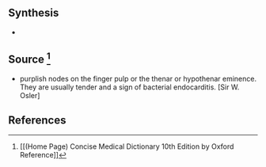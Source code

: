 ## Synthesis
- 
## Source [^1]
- purplish nodes on the finger pulp or the thenar or hypothenar eminence. They are usually tender and a sign of bacterial endocarditis. \[Sir W. Osler]
## References

[^1]: [[(Home Page) Concise Medical Dictionary 10th Edition by Oxford Reference]]
